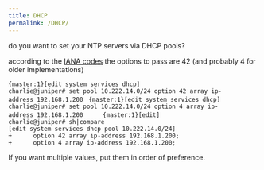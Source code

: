 ```yaml
---
title: DHCP
permalink: /DHCP/
---
```


do you want to set your NTP servers via DHCP pools?

according to the [IANA codes](http://www.iana.org/assignments/bootp-dhcp-parameters/bootp-dhcp-parameters.xml) the options to pass are 42 (and probably 4 for older implementations)

`{master:1}[edit system services dhcp]`
`charlie@juniper# set pool 10.222.14.0/24 option 42 array ip-address 192.168.1.200 `
`{master:1}[edit system services dhcp]`
`charlie@juniper# set pool 10.222.14.0/24 option 4 array ip-address 192.168.1.200     `
`{master:1}[edit]`
`charlie@juniper# sh|compare `
`[edit system services dhcp pool 10.222.14.0/24]`
`+      option 42 array ip-address 192.168.1.200;`
`+      option 4 array ip-address 192.168.1.200;`

If you want multiple values, put them in order of preference.
